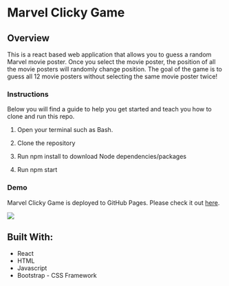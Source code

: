 # Marvel Clicky Game

## Overview
This is a react based web application that allows you to guess a random Marvel movie poster. Once you select the movie poster, the position of all the movie posters will randomly change position. The goal of the game is to guess all 12 movie posters without selecting the same movie poster twice!

### Instructions
Below you will find a guide to help you get started and teach you how to clone and run this repo.

1. Open your terminal such as Bash.

2. Clone the repository

3. Run npm install to download Node dependencies/packages

4. Run npm start

### Demo
Marvel Clicky Game is deployed to GitHub Pages. Please check it out [here](https://nbardoi.github.io/marvel-clicky-game/).

![](./clicky_game.png)

## Built With:
- React
- HTML
- Javascript
- Bootstrap - CSS Framework
